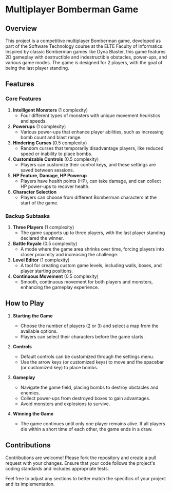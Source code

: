 # Multiplayer Bomberman Game

## Overview
This project is a competitive multiplayer Bomberman game, developed as part of the Software Technology course at the ELTE Faculty of Informatics. Inspired by classic Bomberman games like Dyna Blaster, this game features 2D gameplay with destructible and indestructible obstacles, power-ups, and various game modes. The game is designed for 2 players, with the goal of being the last player standing.

## Features
### Core Features
1. **Intelligent Monsters** (1 complexity)
    - Four different types of monsters with unique movement heuristics and speeds.
2. **Powerups** (1 complexity)
    - Various power-ups that enhance player abilities, such as increasing bomb count and blast range.
3. **Hindering Curses** (0.5 complexity)
    - Random curses that temporarily disadvantage players, like reduced speed or inability to place bombs.
4. **Customizable Controls** (0.5 complexity)
    - Players can customize their control keys, and these settings are saved between sessions.
5. **HP Feature, Damage, HP Powerup**
    - Players have health points (HP), can take damage, and can collect HP power-ups to recover health.
6. **Character Selection**
    - Players can choose from different Bomberman characters at the start of the game.

### Backup Subtasks
1. **Three Players** (1 complexity)
    - The game supports up to three players, with the last player standing declared the winner.
2. **Battle Royale** (0.5 complexity)
    - A mode where the game area shrinks over time, forcing players into closer proximity and increasing the challenge.
3. **Level Editor** (1 complexity)
    - A tool for creating custom game levels, including walls, boxes, and player starting positions.
4. **Continuous Movement** (0.5 complexity)
    - Smooth, continuous movement for both players and monsters, enhancing the gameplay experience.

## How to Play
1. **Starting the Game**
    - Choose the number of players (2 or 3) and select a map from the available options.
    - Players can select their characters before the game starts.

2. **Controls**
    - Default controls can be customized through the settings menu.
    - Use the arrow keys (or customized keys) to move and the spacebar (or customized key) to place bombs.

3. **Gameplay**
    - Navigate the game field, placing bombs to destroy obstacles and enemies.
    - Collect power-ups from destroyed boxes to gain advantages.
    - Avoid monsters and explosions to survive.

4. **Winning the Game**
    - The game continues until only one player remains alive. If all players die within a short time of each other, the game ends in a draw.

## Contributions
Contributions are welcome! Please fork the repository and create a pull request with your changes. Ensure that your code follows the project's coding standards and includes appropriate tests.


Feel free to adjust any sections to better match the specifics of your project and its implementation.